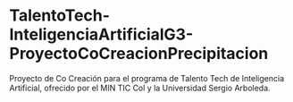 # TalentoTech-InteligenciaArtificialG3-ProyectoCoCreacionPrecipitacion
Proyecto de Co Creación para el programa de Talento Tech de Inteligencia Artificial, ofrecido por el MIN TIC Col y la Universidad Sergio Arboleda.
